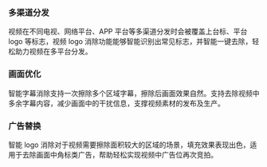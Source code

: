 ### 多渠道分发
视频在不同电视、网络平台、APP 平台等多渠道分发时会被覆盖上台标、平台 logo 等标志，视频 logo 消除功能能够智能识别出常见标志，并智能一键去除，轻松助力视频在多平台分发。

### 画面优化
智能字幕消除支持一次擦除多个区域字幕，擦除后画面效果自然。支持去除视频中多余字幕内容，减少画面中的干扰信息，支撑视频素材的发布及生产。

### 广告替换
智能 logo 消除对于视频需要擦除面积较大的区域的场景，填充效果表现出色，适用于去除画面中角标类广告，帮助轻松实现视频中广告位再次竞拍。

